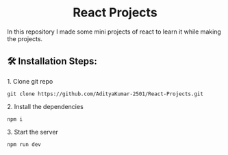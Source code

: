 <h1 align="center" id="title">React Projects</h1>

<p id="description">In this repository I made some mini projects of react to learn it while making the projects.</p>

<h2>🛠️ Installation Steps:</h2>

<p>1. Clone git repo</p>

```
git clone https://github.com/AdityaKumar-2501/React-Projects.git
```

<p>2. Install the dependencies</p>

```
npm i
```

<p>3. Start the server</p>

```
npm run dev
```
